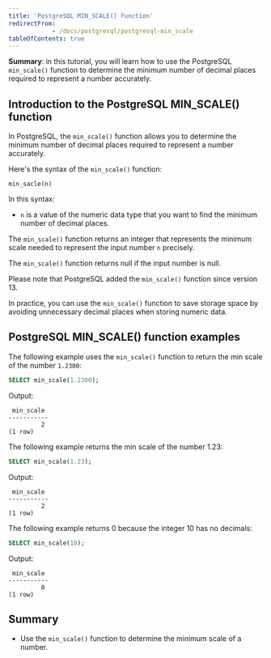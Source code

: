 ```yaml
---
title: 'PostgreSQL MIN_SCALE() Function'
redirectFrom: 
            - /docs/postgresql/postgresql-min_scale
tableOfContents: true
---
```



**Summary**: in this tutorial, you will learn how to use the PostgreSQL `min_scale()` function to determine the minimum number of decimal places required to represent a number accurately.

## Introduction to the PostgreSQL MIN_SCALE() function

In PostgreSQL, the `min_scale()` function allows you to determine the minimum number of decimal places required to represent a number accurately.

Here's the syntax of the `min_scale()` function:

```
min_sacle(n)
```

In this syntax:

- `n` is a value of the numeric data type that you want to find the minimum number of decimal places.

The `min_scale()` function returns an integer that represents the minimum scale needed to represent the input number `n` precisely.

The `min_scale()` function returns null if the input number is null.

Please note that PostgreSQL added the `min_scale()` function since version 13.

In practice, you can use the `min_scale()` function to save storage space by avoiding unnecessary decimal places when storing numeric data.

## PostgreSQL MIN_SCALE() function examples

The following example uses the `min_scale()` function to return the min scale of the number `1.2300`:

```sql
SELECT min_scale(1.2300);
```

Output:

```
 min_scale
-----------
         2
(1 row)
```

The following example returns the min scale of the number 1.23:

```sql
SELECT min_scale(1.23);
```

Output:

```
 min_scale
-----------
         2
(1 row)
```

The following example returns 0 because the integer 10 has no decimals:

```sql
SELECT min_scale(10);
```

Output:

```
 min_scale
-----------
         0
(1 row)
```

## Summary

- Use the `min_scale()` function to determine the minimum scale of a number.
